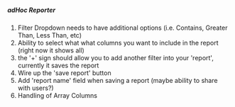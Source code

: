 
##### adHoc Reporter

1.  Filter Dropdown needs to have additional options (i.e. Contains, Greater Than, Less Than, etc)
2.  Ability to select what what columns you want to include in the report (right now it shows all)
3.  the '+' sign should allow you to add another filter into your 'report', currently it saves the report
4.  Wire up the 'save report' button
5.  Add 'report name' field when saving a report (maybe ability to share with users?)
6.  Handling of Array Columns
